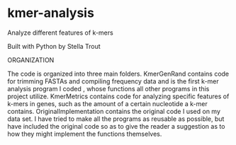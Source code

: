 # kmer-analysis
Analyze different features of k-mers 

Built with Python by Stella Trout

ORGANIZATION

The code is organized into three main folders. KmerGenRand contains code for trimming FASTAs and compiling frequency data and is the first k-mer analysis program I coded , whose functions all other programs in this project utilize. KmerMetrics contains code for analyzing specific features of k-mers in genes, such as the amount of a certain nucleotide a k-mer contains. OriginalImplementation contains the original code I used on my data set. I have tried to make all the programs as reusable as possible, but have included the original code so as to give the reader a suggestion as to how they might implement the functions themselves. 
